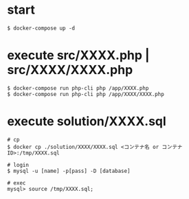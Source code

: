 # start
```
$ docker-compose up -d
```
# execute src/XXXX.php | src/XXXX/XXXX.php
```
$ docker-compose run php-cli php /app/XXXX.php
$ docker-compose run php-cli php /app/XXXX/XXXX.php
```
# execute solution/XXXX.sql
```
# cp
$ docker cp ./solution/XXXX/XXXX.sql <コンテナ名 or コンテナID>:/tmp/XXXX.sql

# login
$ mysql -u [name] -p[pass] -D [database]

# exec
mysql> source /tmp/XXXX.sql;
```